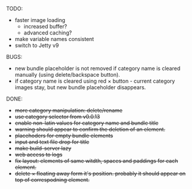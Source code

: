 TODO:

* faster image loading
  * increased buffer?
  * advanced caching?
* make variable names consistent
* switch to Jetty v9

BUGS:

* new bundle placeholder is not removed if category name is cleared manually (using delete/backspace button).
* if category name is cleared using red &times; button - current category images stay, but new bundle placeholder disappears.

DONE:
* ~~more category manipulation: delete/rename~~
* ~~use category selector from v0.0.13~~
* ~~enable non-latin values for category name and bundle title~~
* ~~warning should appear to confirm the deletion of an element.~~
* ~~placehoders for empty bundle elements~~
* ~~input and text file drop for title~~
* ~~make build-server lazy~~
* ~~web access to logs~~
* ~~fix layout: elements of same witdth, spaces and paddings for each element.~~
* ~~delete &times; floating away form it's position. probably it should appear on top of correspodning element.~~
